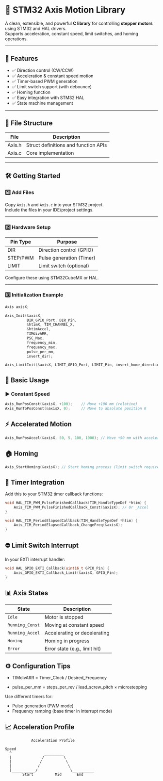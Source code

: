 # 🚀 STM32 Axis Motion Library

A clean, extensible, and powerful **C library** for controlling **stepper motors** using STM32 and HAL drivers.  
Supports acceleration, constant speed, limit switches, and homing operations.

---

## 🔧 Features

- ✅ Direction control (CW/CCW)  
- ✅ Acceleration & constant speed motion  
- ✅ Timer-based PWM generation  
- ✅ Limit switch support (with debounce)  
- ✅ Homing function  
- ✅ Easy integration with STM32 HAL  
- ✅ State machine management  

---

## 📁 File Structure

| File     | Description                          |
|----------|--------------------------------------|
| Axis.h   | Struct definitions and function APIs |
| Axis.c   | Core implementation                  |

---

## 🛠️ Getting Started

### 1️⃣ Add Files

Copy `Axis.h` and `Axis.c` into your STM32 project.  
Include the files in your IDE/project settings.

---

### 2️⃣ Hardware Setup

| Pin Type  | Purpose                    |
|-----------|----------------------------|
| DIR       | Direction control (GPIO)   |
| STEP/PWM  | Pulse generation (Timer)   |
| LIMIT     | Limit switch (optional)    |

Configure these using STM32CubeMX or HAL.

---

### 3️⃣ Initialization Example

```c
Axis axisX;

Axis_Init(&axisX,
          DIR_GPIO_Port, DIR_Pin,
          &htimX, TIM_CHANNEL_X,
          &htimAccel,
          TIMdivARR,
          PSC_Max,
          frequency_min,
          frequency_max,
          pulse_per_mm,
          invert_dir);

Axis_LimitInit(&axisX, LIMIT_GPIO_Port, LIMIT_Pin, invert_home_direction);
```
## 🚀 Basic Usage

### ▶️ Constant Speed

```c
Axis_RunPosConst(&axisX, +100);    // Move +100 mm (relative)
Axis_RunToPosConst(&axisX, 0);     // Move to absolute position 0 
```

## ⚡ Accelerated Motion
```c
Axis_RunPosAccel(&axisX, 50, 5, 100, 1000); // Move +50 mm with acceleration
```
## 🏠 Homing
```c
Axis_StartHoming(&axisX); // Start homing process (limit switch required)
```
## 🔁 Timer Integration
Add this to your STM32 timer callback functions:
```c
void HAL_TIM_PWM_PulseFinishedCallback(TIM_HandleTypeDef *htim) {
    Axis_TIM_PWM_PulseFinishedCallback_Const(&axisX); // Or _Accel
}

void HAL_TIM_PeriodElapsedCallback(TIM_HandleTypeDef *htim) {
    Axis_TIM_PeriodElapsedCallback_ChangeFreq(&axisX);
}
```
## ⛔ Limit Switch Interrupt
In your EXTI interrupt handler:
```c
void HAL_GPIO_EXTI_Callback(uint16_t GPIO_Pin) {
    Axis_GPIO_EXTI_Callback_Limit(&axisX, GPIO_Pin);
}
```
## 📊 Axis States
| State           | Description                   |
| --------------- | ----------------------------- |
| `Idle`          | Motor is stopped              |
| `Running_Const` | Moving at constant speed      |
| `Running_Accel` | Accelerating or decelerating  |
| `Homing`        | Homing in progress            |
| `Error`         | Error state (e.g., limit hit) |


## ⚙️ Configuration Tips
- TIMdivARR = Timer_Clock / Desired_Frequency

- pulse_per_mm = steps_per_rev / lead_screw_pitch × microstepping

Use different timers for:

- Pulse generation (PWM mode)
- Frequency ramping (base timer in interrupt mode)

## 📈 Acceleration Profile
```
            Acceleration Profile

Speed
  ^
  |              /‾‾‾‾‾‾‾‾‾\
  |             /           \
  |            /             \
  |___________/               \__________
        Start          Mid       End
